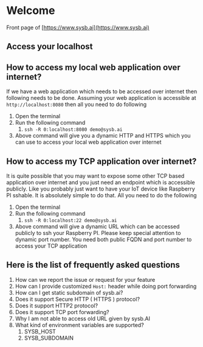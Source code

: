# Welcome
Front page of [https://www.sysb.ai](https://www.sysb.ai)

## Access your localhost

## How to access my local web application over internet?

If we have a web application which needs to be accessed over internet then following needs to be done. Assuming your web application is accessible at `http://localhost:8080` then all you need to do following

1. Open the terminal
1. Run the following command
    1. `ssh -R 0:localhost:8080 demo@sysb.ai`
1. Above command will give you a dynamic HTTP and HTTPS which you can use to access your local web application over internet

## How to access my TCP application over internet?

It is quite possible that you may want to expose some other TCP based application over internet and you just need an endpoint which is accessible publicly. Like you probably just want to have your IoT device like Raspberry PI sshable. It is absolutely simple to do that. All you need to do the following

1. Open the terminal
1. Run the following command
    1. `ssh -R 0:localhost:22 demo@sysb.ai`
1. Above command will give a dynamic URL which can be accessed publicly to ssh your Raspberry PI. Please keep special attention to dynamic port number. You need both public FQDN and port number to access your TCP application 


## Here is the list of frequently asked questions

1. How can we report the issue or request for your feature
1. How can I provide customized `Host:` header while doing port forwarding
1. How can I get static subdomain of sysb.ai?
1. Does it support Secure HTTP ( HTTPS ) protocol?
1. Does it support HTTP2 protocol?
1. Does it support TCP port forwarding?
1. Why I am not able to access old URL given by sysb.AI
1. What kind of environment variables are supported?
    1. SYSB_HOST
    1. SYSB_SUBDOMAIN
